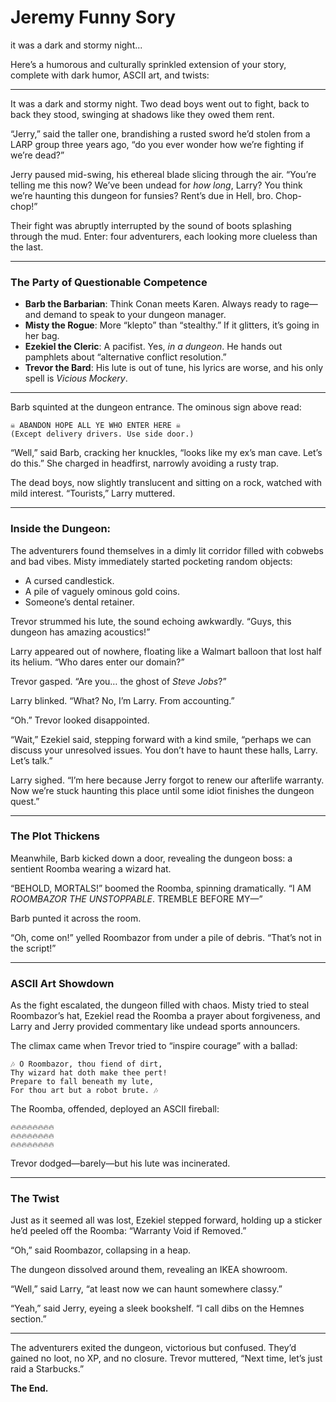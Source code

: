 # Jeremy Funny Sory

it was a dark and stormy night...


Here’s a humorous and culturally sprinkled extension of your story, complete with dark humor, ASCII art, and twists:

---

It was a dark and stormy night. Two dead boys went out to fight, back to back they stood, swinging at shadows like they owed them rent. 

“Jerry,” said the taller one, brandishing a rusted sword he’d stolen from a LARP group three years ago, “do you ever wonder how we’re fighting if we’re dead?”

Jerry paused mid-swing, his ethereal blade slicing through the air. “You’re telling me this now? We’ve been undead for *how long*, Larry? You think we’re haunting this dungeon for funsies? Rent’s due in Hell, bro. Chop-chop!”

Their fight was abruptly interrupted by the sound of boots splashing through the mud. Enter: four adventurers, each looking more clueless than the last.

---

### The Party of Questionable Competence
- **Barb the Barbarian**: Think Conan meets Karen. Always ready to rage—and demand to speak to your dungeon manager.  
- **Misty the Rogue**: More “klepto” than “stealthy.” If it glitters, it’s going in her bag.  
- **Ezekiel the Cleric**: A pacifist. Yes, *in a dungeon*. He hands out pamphlets about “alternative conflict resolution.”  
- **Trevor the Bard**: His lute is out of tune, his lyrics are worse, and his only spell is *Vicious Mockery*.  

---

Barb squinted at the dungeon entrance. The ominous sign above read:  

```plaintext
☠️ ABANDON HOPE ALL YE WHO ENTER HERE ☠️
(Except delivery drivers. Use side door.)  
```

“Well,” said Barb, cracking her knuckles, “looks like my ex’s man cave. Let’s do this.” She charged in headfirst, narrowly avoiding a rusty trap.  

The dead boys, now slightly translucent and sitting on a rock, watched with mild interest. “Tourists,” Larry muttered.  

---

### Inside the Dungeon: 
The adventurers found themselves in a dimly lit corridor filled with cobwebs and bad vibes. Misty immediately started pocketing random objects:  
- A cursed candlestick.  
- A pile of vaguely ominous gold coins.  
- Someone’s dental retainer.  

Trevor strummed his lute, the sound echoing awkwardly. “Guys, this dungeon has amazing acoustics!”  

Larry appeared out of nowhere, floating like a Walmart balloon that lost half its helium. “Who dares enter our domain?”  

Trevor gasped. “Are you… the ghost of *Steve Jobs*?”  

Larry blinked. “What? No, I’m Larry. From accounting.”  

“Oh.” Trevor looked disappointed.  

“Wait,” Ezekiel said, stepping forward with a kind smile, “perhaps we can discuss your unresolved issues. You don’t have to haunt these halls, Larry. Let’s talk.”  

Larry sighed. “I’m here because Jerry forgot to renew our afterlife warranty. Now we’re stuck haunting this place until some idiot finishes the dungeon quest.”  

---

### The Plot Thickens
Meanwhile, Barb kicked down a door, revealing the dungeon boss: a sentient Roomba wearing a wizard hat.  

“BEHOLD, MORTALS!” boomed the Roomba, spinning dramatically. “I AM *ROOMBAZOR THE UNSTOPPABLE*. TREMBLE BEFORE MY—”  

Barb punted it across the room.  

“Oh, come on!” yelled Roombazor from under a pile of debris. “That’s not in the script!”  

---

### ASCII Art Showdown
As the fight escalated, the dungeon filled with chaos. Misty tried to steal Roombazor’s hat, Ezekiel read the Roomba a prayer about forgiveness, and Larry and Jerry provided commentary like undead sports announcers.  

The climax came when Trevor tried to “inspire courage” with a ballad:  

```plaintext
🎶 O Roombazor, thou fiend of dirt,
Thy wizard hat doth make thee pert!
Prepare to fall beneath my lute,
For thou art but a robot brute. 🎶
```

The Roomba, offended, deployed an ASCII fireball:  

```plaintext
🔥🔥🔥🔥🔥🔥🔥🔥
🔥🔥🔥🔥🔥🔥🔥🔥
🔥🔥🔥🔥🔥🔥🔥🔥
```

Trevor dodged—barely—but his lute was incinerated.  

---

### The Twist
Just as it seemed all was lost, Ezekiel stepped forward, holding up a sticker he’d peeled off the Roomba: “Warranty Void if Removed.”  

“Oh,” said Roombazor, collapsing in a heap.  

The dungeon dissolved around them, revealing an IKEA showroom.  

“Well,” said Larry, “at least now we can haunt somewhere classy.”  

“Yeah,” said Jerry, eyeing a sleek bookshelf. “I call dibs on the Hemnes section.”  

---

The adventurers exited the dungeon, victorious but confused. They’d gained no loot, no XP, and no closure. Trevor muttered, “Next time, let’s just raid a Starbucks.”  

**The End.** 
